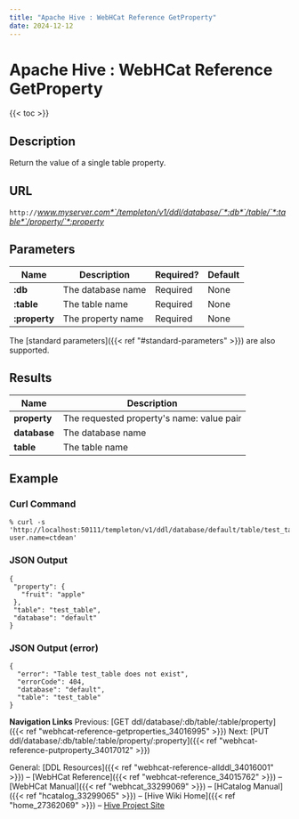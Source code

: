 ```yaml
---
title: "Apache Hive : WebHCat Reference GetProperty"
date: 2024-12-12
---
```


# Apache Hive : WebHCat Reference GetProperty

{{< toc >}}

## Description

Return the value of a single table property.

## URL

`http://`*www.myserver.com*`/templeton/v1/ddl/database/`*:db*`/table/`*:table*`/property/`*:property*

## Parameters

| Name | Description | Required? | Default |
| --- | --- | --- | --- |
| **:db** | The database name | Required | None |
| **:table** | The table name | Required | None |
| **:property** | The property name | Required | None |

The [standard parameters]({{< ref "#standard-parameters" >}}) are also supported.

## Results

| Name | Description |
| --- | --- |
| **property** | The requested property's name: value pair |
| **database** | The database name |
| **table** | The table name |

## Example

### Curl Command

```
% curl -s 'http://localhost:50111/templeton/v1/ddl/database/default/table/test_table/property/fruit?user.name=ctdean'

```

### JSON Output

```
{
 "property": {
   "fruit": "apple"
 },
 "table": "test_table",
 "database": "default"
}

```

### JSON Output (error)

```
{
  "error": "Table test_table does not exist",
  "errorCode": 404,
  "database": "default",
  "table": "test_table"
}

```

  

**Navigation Links**
Previous: [GET ddl/database/:db/table/:table/property]({{< ref "webhcat-reference-getproperties_34016995" >}}) Next: [PUT ddl/database/:db/table/:table/property/:property]({{< ref "webhcat-reference-putproperty_34017012" >}})

General: [DDL Resources]({{< ref "webhcat-reference-allddl_34016001" >}}) – [WebHCat Reference]({{< ref "webhcat-reference_34015762" >}}) – [WebHCat Manual]({{< ref "webhcat_33299069" >}}) – [HCatalog Manual]({{< ref "hcatalog_33299065" >}}) – [Hive Wiki Home]({{< ref "home_27362069" >}}) – [Hive Project Site](http://hive.apache.org/)

 

 

